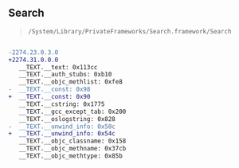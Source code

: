 ## Search

> `/System/Library/PrivateFrameworks/Search.framework/Search`

```diff

-2274.23.0.3.0
+2274.31.0.0.0
   __TEXT.__text: 0x113cc
   __TEXT.__auth_stubs: 0xb10
   __TEXT.__objc_methlist: 0xfe8
-  __TEXT.__const: 0x98
+  __TEXT.__const: 0x90
   __TEXT.__cstring: 0x1775
   __TEXT.__gcc_except_tab: 0x200
   __TEXT.__oslogstring: 0x828
-  __TEXT.__unwind_info: 0x50c
+  __TEXT.__unwind_info: 0x54c
   __TEXT.__objc_classname: 0x158
   __TEXT.__objc_methname: 0x37cb
   __TEXT.__objc_methtype: 0x85b

```
